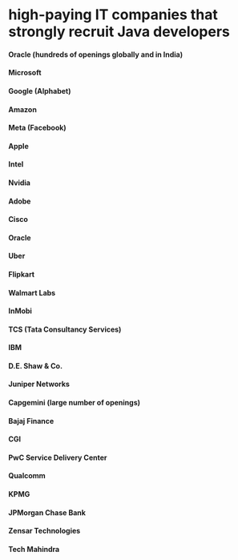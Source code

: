 # high-paying IT companies that strongly recruit Java developers

#### Oracle (hundreds of openings globally and in India)
#### Microsoft
#### Google (Alphabet)
#### Amazon
#### Meta (Facebook)
#### Apple
#### Intel
#### Nvidia
#### Adobe
#### Cisco
#### Oracle
#### Uber
#### Flipkart
#### Walmart Labs
#### InMobi
#### TCS (Tata Consultancy Services)
#### IBM
#### D.E. Shaw & Co.
#### Juniper Networks
#### Capgemini (large number of openings)
#### Bajaj Finance
#### CGI
#### PwC Service Delivery Center
#### Qualcomm
#### KPMG
#### JPMorgan Chase Bank
#### Zensar Technologies
#### Tech Mahindra

